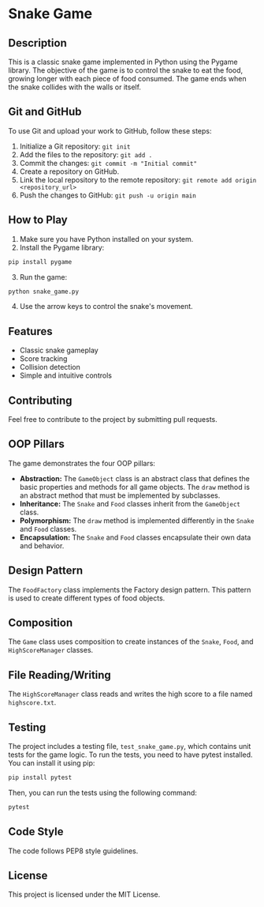 # Snake Game

## Description

This is a classic snake game implemented in Python using the Pygame library. The objective of the game is to control the snake to eat the food, growing longer with each piece of food consumed. The game ends when the snake collides with the walls or itself.

## Git and GitHub

To use Git and upload your work to GitHub, follow these steps:

1.  Initialize a Git repository: `git init`
2.  Add the files to the repository: `git add .`
3.  Commit the changes: `git commit -m "Initial commit"`
4.  Create a repository on GitHub.
5.  Link the local repository to the remote repository: `git remote add origin <repository_url>`
6.  Push the changes to GitHub: `git push -u origin main`

## How to Play

1.  Make sure you have Python installed on your system.
2.  Install the Pygame library: 
```bash
pip install pygame
```
3.  Run the game: 
```bash
python snake_game.py
```
4.  Use the arrow keys to control the snake's movement.

## Features

*   Classic snake gameplay
*   Score tracking
*   Collision detection
*   Simple and intuitive controls

## Contributing

Feel free to contribute to the project by submitting pull requests.

## OOP Pillars

The game demonstrates the four OOP pillars:

*   **Abstraction:** The `GameObject` class is an abstract class that defines the basic properties and methods for all game objects. The `draw` method is an abstract method that must be implemented by subclasses.
*   **Inheritance:** The `Snake` and `Food` classes inherit from the `GameObject` class.
*   **Polymorphism:** The `draw` method is implemented differently in the `Snake` and `Food` classes.
*   **Encapsulation:** The `Snake` and `Food` classes encapsulate their own data and behavior.

## Design Pattern

The `FoodFactory` class implements the Factory design pattern. This pattern is used to create different types of food objects.

## Composition

The `Game` class uses composition to create instances of the `Snake`, `Food`, and `HighScoreManager` classes.

## File Reading/Writing

The `HighScoreManager` class reads and writes the high score to a file named `highscore.txt`.

## Testing

The project includes a testing file, `test_snake_game.py`, which contains unit tests for the game logic. To run the tests, you need to have pytest installed. You can install it using pip:

```bash
pip install pytest
```

Then, you can run the tests using the following command:

```bash
pytest
```

## Code Style

The code follows PEP8 style guidelines.

## License

This project is licensed under the MIT License.
